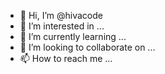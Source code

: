 - 👋 Hi, I’m @hivacode
- 👀 I’m interested in ...
- 🌱 I’m currently learning ...
- 💞️ I’m looking to collaborate on ...
- 📫 How to reach me ...

<!---
hivacode/hivacode is a ✨ special ✨ repository because its `README.md` (this file) appears on your GitHub profile.
You can click the Preview link to take a look at your changes.
--->
